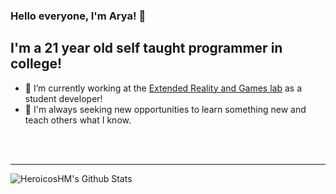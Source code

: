 ### Hello everyone, I'm Arya! 👋

## I'm a 21 year old self taught programmer in college!
- 🔭 I’m currently working at the [Extended Reality and Games lab](https://ischool.arizona.edu/xrg-lab) as a student developer!
- 🌱 I'm always seeking new opportunities to learn something new and teach others what I know.

<br />
<br />

<!--[website]: https://HeroicosHM.com-->
[Twitter]: https://twitter.com/Aryathel
[LinkedIn]: https://www.linkedin.com/in/houghton-mayfield-00a99719b/

---
<img align="left" alt="HeroicosHM's Github Stats" src="https://github-readme-stats.vercel.app/api?username=HeroicosHM&show_icons=true&hide_border=true" />
